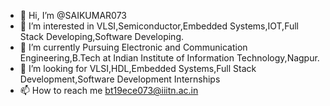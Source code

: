 - 👋 Hi, I’m @SAIKUMAR073
- 👀 I’m interested in VLSI,Semiconductor,Embedded Systems,IOT,Full Stack Developing,Software Developing.
- 🌱 I’m currently Pursuing Electronic and Communication Engineering,B.Tech at Indian Institute of Information Technology,Nagpur.
- 💞️ I’m looking for VLSI,HDL,Embedded Systems,Full Stack Development,Software Development Internships
- 📫 How to reach me bt19ece073@iiitn.ac.in

<!---
SAIKUMAR073/SAIKUMAR073 is a ✨ special ✨ repository because its `README.md` (this file) appears on your GitHub profile.
You can click the Preview link to take a look at your changes.
--->
